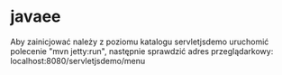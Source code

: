 # javaee


Aby zainicjować należy z poziomu katalogu servletjsdemo uruchomić polecenie "mvn jetty:run", następnie sprawdzić adres przeglądarkowy: localhost:8080/servletjsdemo/menu
